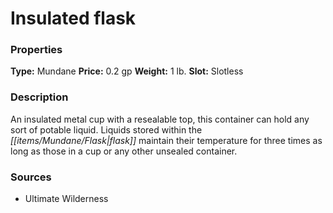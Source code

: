 ﻿---
Title: "Insulated flask"
Type: "Mundane"
Price: "0.2 gp"
Weight: "1 lb."
Slot: "Slotless"
Description: |
  "An insulated metal cup with a resealable top, this container can hold any sort of potable liquid. Liquids stored within the flask maintain their temperature for three times as long as those in a cup or any other unsealed container."
Sources: "['Ultimate Wilderness']"
---

# Insulated flask

### Properties

**Type:** Mundane **Price:** 0.2 gp **Weight:** 1 lb. **Slot:** Slotless

### Description

An insulated metal cup with a resealable top, this container can hold any sort of potable liquid. Liquids stored within the _[[items/Mundane/Flask|flask]]_ maintain their temperature for three times as long as those in a cup or any other unsealed container.

### Sources

* Ultimate Wilderness